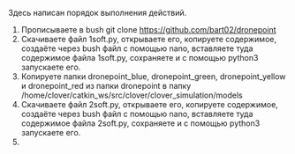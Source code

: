 Здесь написан порядок выполнения действий.
1. Прописываете в bush git clone https://github.com/bart02/dronepoint
2. Скачиваете файл 1soft.py, открываете его, копируете содержимое, создаёте через bush файл с помощью nano, вставляете туда содержимое файла 1soft.py, сохраняете и с помощью python3 запускаете его.
3. Копируете папки dronepoint_blue, dronepoint_green, dronepoint_yellow и dronepoint_red из папки dronepoint в папку /home/clover/catkin_ws/src/clover/clover_simulation/models
4. Скачиваете файл 2soft.py, открываете его, копируете содержимое, создаёте через bush файл с помощью nano, вставляете туда содержимое файла 2soft.py, сохраняете и с помощью python3 запускаете его.
5. 
